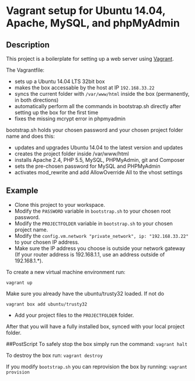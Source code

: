# Vagrant setup for Ubuntu 14.04, Apache, MySQL, and phpMyAdmin

## Description
This project is a boilerplate for setting up a web server using [Vagrant](http://www.vagrantup.com). 

The Vagrantfile:
* sets up a Ubuntu 14.04 LTS 32bit box
* makes the box accessable by the host at IP ```192.168.33.22```
* syncs the current folder with ```/var/www/html``` inside the box (permanently, in both directions)
* automatically perform all the commands in bootstrap.sh directly after setting up the box for the first time
* fixes the missing mcrypt error in phpmyadmin

bootstrap.sh holds your chosen password and your chosen project folder name and does this:

* updates and upgrades Ubuntu 14.04 to the latest version and updates
* creates the project folder inside /var/www/html
* installs Apache 2.4, PHP 5.5, MySQL, PHPMyAdmin, git and Composer
* sets the pre-chosen password for MySQL and PHPMyAdmin
* activates mod_rewrite and add AllowOverride All to the vhost settings

## Example
* Clone this project to your workspace. 
* Modify the ```PASSWORD``` variable in ```bootstrap.sh``` to your chosen root password. 
* Modify the ```PROJECTFOLDER``` variable in ```bootstrap.sh``` to your chosen project name. 
* Modify the ```config.vm.network "private_network", ip: "192.168.33.22"``` to your chosen IP address.
* Make sure the IP address you choose is outside your network gateway (If your router address is 192.168.1.1, use an address outside of 192.168.1.*).

To create a new virtual machine environment run:
```
vagrant up
```

Make sure you already have the ubuntu/trusty32 loaded.  If not do
```
vagrant box add ubuntu/trusty32
```
* Add your project files to the ```PROJECTFOLDER``` folder.

After that you will have a fully installed box, synced with your local project folder.

##PostScript
To safely stop the box simply run the command:
```vagrant halt```

To destroy the box run:
```vagrant destroy```

If you modify ```bootstrap.sh``` you can reprovision the box by running:
```vagrant provision```